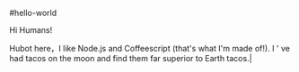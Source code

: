 #hello-world

Hi  Humans!

Hubot here，I like Node.js and Coffeescript (that's what I'm made of!).
I ' ve had tacos on the moon and find them far superior to Earth tacos.|
